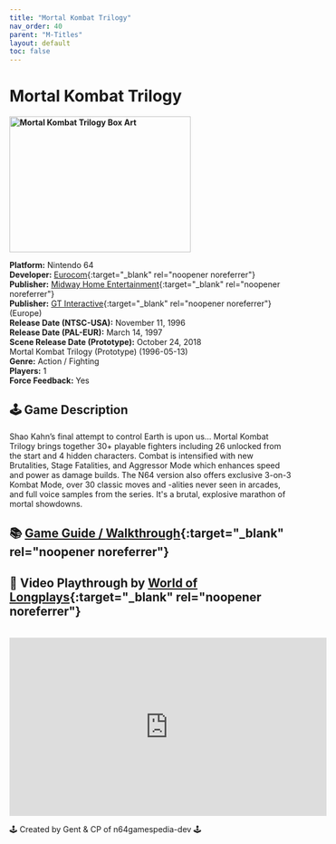 ```yaml
---
title: "Mortal Kombat Trilogy"
nav_order: 40
parent: "M-Titles"
layout: default
toc: false
---
```


# Mortal Kombat Trilogy

<b>
<img src="https://images.launchbox-app.com//4b66dbe4-cf28-4771-a4fc-b785b0223058.jpg" alt="Mortal Kombat Trilogy Box Art" width="320" height="240" />
</b>

**Platform:** Nintendo 64  
**Developer:** [Eurocom](https://en.wikipedia.org/wiki/Eurocom){:target="_blank" rel="noopener noreferrer"}  
**Publisher:** [Midway Home Entertainment](https://en.wikipedia.org/wiki/Midway_Games#Publishing_and_distribution){:target="_blank" rel="noopener noreferrer"}  
**Publisher:** [GT Interactive](https://en.wikipedia.org/wiki/Atari,_Inc._(Atari_SA_subsidiary)){:target="_blank" rel="noopener noreferrer"} (Europe)  
**Release Date (NTSC-USA):** November 11, 1996  
**Release Date (PAL-EUR):** March 14, 1997  
**Scene Release Date (Prototype):** October 24, 2018  
Mortal Kombat Trilogy (Prototype) (1996-05-13)  
**Genre:** Action / Fighting  
**Players:** 1  
**Force Feedback:** Yes  

## 🕹️ Game Description
Shao Kahn’s final attempt to control Earth is upon us… Mortal Kombat Trilogy brings together 30+ playable fighters including 26 unlocked from the start and 4 hidden characters. Combat is intensified with new Brutalities, Stage Fatalities, and Aggressor Mode which enhances speed and power as damage builds. The N64 version also offers exclusive 3-on-3 Kombat Mode, over 30 classic moves and -alities never seen in arcades, and full voice samples from the series. It's a brutal, explosive marathon of mortal showdowns.

## 📚 [Game Guide / Walkthrough](https://gamefaqs.gamespot.com/n64/197996-mortal-kombat-trilogy/faqs/2152){:target="_blank" rel="noopener noreferrer"}

## 🎥 Video Playthrough by [World of Longplays](https://www.youtube.com/channel/UCVi6ofFy7QyJJrZ9l0-fwbQ){:target="_blank" rel="noopener noreferrer"}
<br />  
<iframe width="560" height="315" src="https://www.youtube.com/embed/52AStxHtH3U" title="Mortal Kombat Trilogy Gameplay" frameborder="0" allowfullscreen></iframe>

🕹️ Created by Gent & CP of n64gamespedia-dev 🕹️  
<!-- Vault Format: n64gamespedia-dev -->  
<!-- Protocol Source: _vault-specs/format-protocol.md -->
